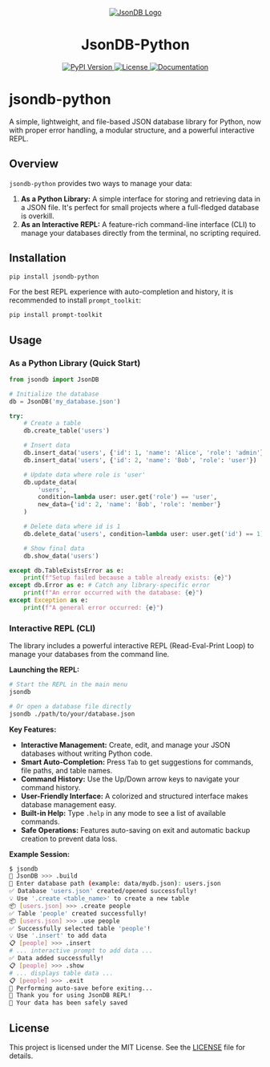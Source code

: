 <p align="center">
  <a href="https://pypi.org/project/jsondb-python">
    <img src="https://i.imgur.com/lFzXtIH.png" alt="JsonDB Logo">
  </a>
</p>

<h1 align="center">JsonDB-Python</h1>

<p align="center">
  <a href="https://pypi.org/project/jsondb-python">
    <img src="https://img.shields.io/pypi/v/jsondb-python.svg?label=PyPI" alt="PyPI Version">
  </a>
  <a href="https://github.com/Elang-elang/JsonDB-Python/blob/main/LICENSE">
    <img src="https://img.shields.io/badge/License-MIT-purple.svg" alt="License">
  </a>
  <a href="https://jsondb-docs.netlify.app">
    <img src="https://img.shields.io/badge/Documentation-passing-brightgreen" alt="Documentation">
  </a>
</p>

# jsondb-python

A simple, lightweight, and file-based JSON database library for Python, now with proper error handling, a modular structure, and a powerful interactive REPL.

## Overview

`jsondb-python` provides two ways to manage your data:

1.  **As a Python Library:** A simple interface for storing and retrieving data in a JSON file. It's perfect for small projects where a full-fledged database is overkill.
2.  **As an Interactive REPL:** A feature-rich command-line interface (CLI) to manage your databases directly from the terminal, no scripting required.

## Installation

```bash
pip install jsondb-python
```
For the best REPL experience with auto-completion and history, it is recommended to install `prompt_toolkit`:
```bash
pip install prompt-toolkit
```

## Usage

### As a Python Library (Quick Start)

```python
from jsondb import JsonDB

# Initialize the database
db = JsonDB('my_database.json')

try:
    # Create a table
    db.create_table('users')

    # Insert data
    db.insert_data('users', {'id': 1, 'name': 'Alice', 'role': 'admin'})
    db.insert_data('users', {'id': 2, 'name': 'Bob', 'role': 'user'})

    # Update data where role is 'user'
    db.update_data(
        'users',
        condition=lambda user: user.get('role') == 'user',
        new_data={'id': 2, 'name': 'Bob', 'role': 'member'}
    )

    # Delete data where id is 1
    db.delete_data('users', condition=lambda user: user.get('id') == 1)

    # Show final data
    db.show_data('users')

except db.TableExistsError as e:
    print(f"Setup failed because a table already exists: {e}")
except db.Error as e: # Catch any library-specific error
    print(f"An error occurred with the database: {e}")
except Exception as e:
    print(f"A general error occurred: {e}")

```

### Interactive REPL (CLI)

The library includes a powerful interactive REPL (Read-Eval-Print Loop) to manage your databases from the command line.

**Launching the REPL:**

```bash
# Start the REPL in the main menu
jsondb

# Or open a database file directly
jsondb ./path/to/your/database.json
```

**Key Features:**

*   **Interactive Management:** Create, edit, and manage your JSON databases without writing Python code.
*   **Smart Auto-Completion:** Press `Tab` to get suggestions for commands, file paths, and table names.
*   **Command History:** Use the Up/Down arrow keys to navigate your command history.
*   **User-Friendly Interface:** A colorized and structured interface makes database management easy.
*   **Built-in Help:** Type `.help` in any mode to see a list of available commands.
*   **Safe Operations:** Features auto-saving on exit and automatic backup creation to prevent data loss.

**Example Session:**

```bash
$ jsondb
🌟 JsonDB >>> .build
📁 Enter database path (example: data/mydb.json): users.json
✅ Database 'users.json' created/opened successfully!
💡 Use '.create <table_name>' to create a new table
📦 [users.json] >>> .create people
✅ Table 'people' created successfully!
📦 [users.json] >>> .use people
✅ Successfully selected table 'people'!
💡 Use '.insert' to add data
📋 [people] >>> .insert
# ... interactive prompt to add data ...
✅ Data added successfully!
📋 [people] >>> .show
# ... displays table data ...
📋 [people] >>> .exit
💾 Performing auto-save before exiting...
👋 Thank you for using JsonDB REPL!
💾 Your data has been safely saved
```

## License

This project is licensed under the MIT License. See the [LICENSE](https://github.com/Elang-elang/JsonDB-Python/blob/main/LICENSE) file for details.
